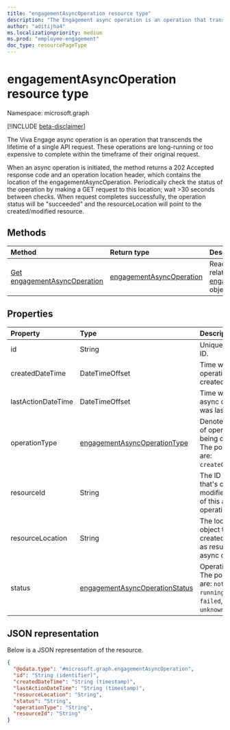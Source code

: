 ```yaml
---
title: "engagementAsyncOperation resource type"
description: "The Engagement async operation is an operation that transcends the lifetime of a single API request. "
author: "aditijha4"
ms.localizationpriority: medium
ms.prod: "employee-engagement"
doc_type: resourcePageType
---
```


# engagementAsyncOperation resource type

Namespace: microsoft.graph

[!INCLUDE [beta-disclaimer](../../includes/beta-disclaimer.md)]

The Viva Engage async operation is an operation that transcends the lifetime of a single API request. These operations are long-running or too expensive to complete within the timeframe of their original request.

When an async operation is initiated, the method returns a 202 Accepted response code and an operation location header, which contains the location of the engagementAsyncOperation. Periodically check the status of the operation by making a GET request to this location; wait >30 seconds between checks. When request completes successfully, the operation status will be "succeeded" and the resourceLocation will point to the created/modified resource.


## Methods
|Method|Return type|Description|
|:---|:---|:---|
| [Get engagementAsyncOperation](../api/engagementasyncoperation-get.md) | [engagementAsyncOperation](../resources/engagementasyncoperation.md) | Read the properties and relationships of an [engagementAsyncOperation](../resources/engagementasyncoperation.md) object. |

## Properties
|Property|Type|Description|
|:---|:---|:---|
| id | String | Unique operation ID. |
| createdDateTime | DateTimeOffset | Time when the operation was created. |
| lastActionDateTime | DateTimeOffset | Time when the async operation was last updated. |
| operationType | [engagementAsyncOperationType](../resources/engagementasyncoperationtype) | Denotes which type of operation is being described. The possible values are: `createCommunity`. |
| resourceId | String | The ID of the object that's created or modified as result of this async operation. |
| resourceLocation |String| The location of the object that's created or modified as result of this async operation. |
| status | [engagementAsyncOperationStatus](../resources/engagementasyncoperationstatus.md) | Operation status. The possible values are: `notStarted`, `running`, `succeeded`, `failed`, `unknownFutureValue`.|


## JSON representation
Below is a JSON representation of the resource.
<!-- {
  "blockType": "resource",
  "keyProperty": "id",
  "@odata.type": "microsoft.graph.engagementAsyncOperation",
  "baseType": "microsoft.graph.longRunningOperation",
  "openType": false
}
-->
``` json
{
  "@odata.type": "#microsoft.graph.engagementAsyncOperation",
  "id": "String (identifier)",
  "createdDateTime": "String (timestamp)",
  "lastActionDateTime": "String (timestamp)",
  "resourceLocation": "String",
  "status": "String",
  "operationType": "String",
  "resourceId": "String"
}
```

